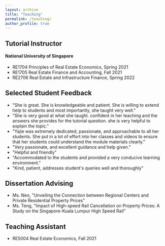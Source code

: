 ```yaml
---
layout: archive
title: "Teaching"
permalink: /teaching/
author_profile: true
---
```


## Tutorial Instructor
#### National University of Singapore
<!-- | Course                                          | Term          |
|-------------------------------------------------|---------------|
| RE1704 Principles of Real Estate Economics      | Spring 2021   |
| RE1705 Real Estate Finance and Accounting       | Fall 2021     |
| RE2706 Real Estate and Infrastructure Finance   | Spring 2022   | -->
* RE1704 Principles of Real Estate Economics,  Spring 2021
* RE1705 Real Estate Finance and Accounting, Fall 2021
* RE2706 Real Estate and Infrastructure Finance, Spring 2022

## Selected Student Feedback

- "She is great. She is knowledgeable and patient. She is willing to extend help to students and most importantly, she taught very well."
- "She is very good at what she taught. confident in her teaching and the answers she provides for the tutorial question. she is very helpful to explain the topic."
- "Yajie was extremely dedicated, passionate, and approachable to all her students. She put in a lot of effort into her classes and videos to ensure that her students could understand the module materials clearly."
- "Very passionate, and excellent guidance and help given."
- "Helpful and friendly"
- "Accommodated to the students and provided a very conducive learning environment."
- "Kind, patient, addresses student's queries well and thoroughly"

## Dissertation Advising

- Ms. Neo, "Unveiling the Connection between Regional Centers and Private Residential Property Prices"
- Ms. Teng, "Impact of High-speed Rail Cancellation on Property Prices: A Study on the Singapore-Kuala Lumpur High Speed Rail"

## Teaching Assistant

* RE5004 Real Estate Economics, Fall 2021
